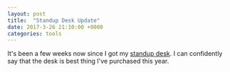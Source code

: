 ```yaml
---
layout: post
title:  "Standup Desk Update"
date: 2017-3-26 21:10:00 +0000
categories: tools
---
```


It's been a few weeks now since I got my [standup desk][desk]. I can confidently say that the desk is best thing I've purchased this year.

[desk]: https://www.amazon.com/Halter-ED-600-Preassembled-Adjustable-Elevating/dp/B01LMBGTWI/ref=sr_1_1?ie=UTF8&qid=1488505039&sr=8-1&keywords=halter+ed-600
